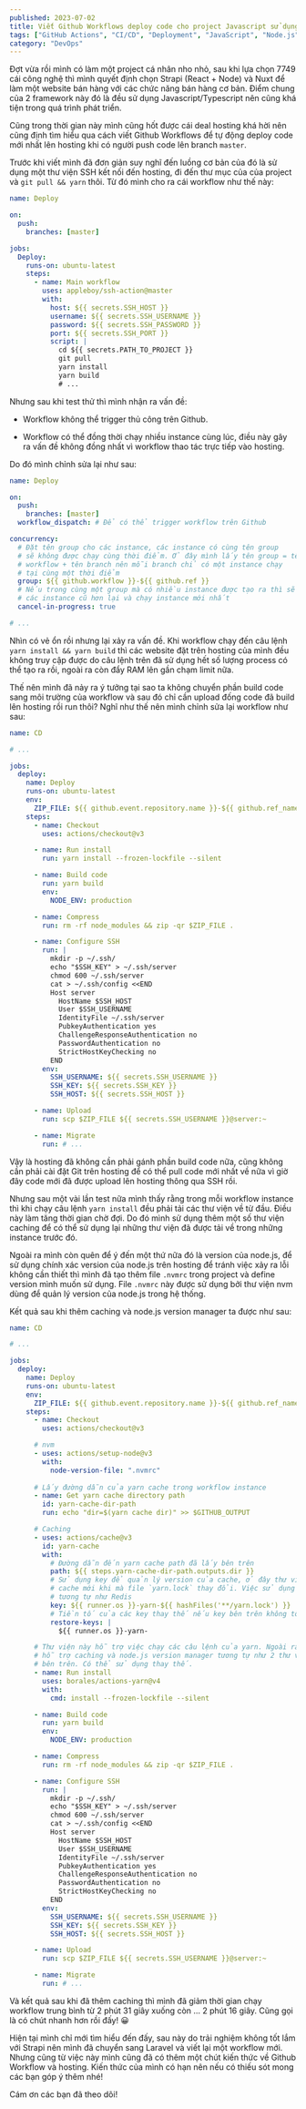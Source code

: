 ```yaml
---
published: 2023-07-02
title: Viết Github Workflows deploy code cho project Javascript sử dụng hosting
tags: ["GitHub Actions", "CI/CD", "Deployment", "JavaScript", "Node.js", "Yarn", "SSH", "Automation", "DevOps", "Hosting", "Tiếng Việt"]
category: "DevOps"
---
```

Đợt vừa rồi mình có làm một project cá nhân nho nhỏ, sau khi lựa chọn 7749 cái công nghệ thì mình quyết định chọn Strapi (React + Node) và Nuxt để làm một website bán hàng với các chức năng bán hàng cơ bản. Điểm chung của 2 framework này đó là đều sử dụng Javascript/Typescript nên cũng khá tiện trong quá trình phát triển.

Cũng trong thời gian này mình cũng hốt được cái deal hosting khá hời nên cũng định tìm hiểu qua cách viết Github Workflows để tự động deploy code mới nhất lên hosting khi có người push code lên branch `master`.

Trước khi viết mình đã đơn giản suy nghĩ đến luồng cơ bản của đó là sử dụng một thư viện SSH kết nối đến hosting, đi đến thư mục của của project và `git pull && yarn` thôi. Từ đó mình cho ra cái workflow như thế này:

```yaml
name: Deploy

on:
  push:
    branches: [master]

jobs:
  Deploy:
    runs-on: ubuntu-latest
    steps:
      - name: Main workflow
        uses: appleboy/ssh-action@master
        with:
          host: ${{ secrets.SSH_HOST }}
          username: ${{ secrets.SSH_USERNAME }}
          password: ${{ secrets.SSH_PASSWORD }}
          port: ${{ secrets.SSH_PORT }}
          script: |
            cd ${{ secrets.PATH_TO_PROJECT }}
            git pull
            yarn install
            yarn build
            # ...
```

Nhưng sau khi test thử thì mình nhận ra vấn đề:

* Workflow không thể trigger thủ công trên Github.

* Workflow có thể đồng thời chạy nhiều instance cùng lúc, điều này gây ra vấn đề không đồng nhất vì workflow thao tác trực tiếp vào hosting.

Do đó mình chỉnh sửa lại như sau:

```yaml
name: Deploy

on:
  push:
    branches: [master]
  workflow_dispatch: # Để có thể trigger workflow trên Github

concurrency:
  # Đặt tên group cho các instance, các instance có cùng tên group
  # sẽ không được chạy cùng thời điểm. Ở đây mình lấy tên group = tên của     
  # workflow + tên branch nên mỗi branch chỉ có một instance chạy
  # tại cùng một thời điểm
  group: ${{ github.workflow }}-${{ github.ref }}
  # Nếu trong cùng một group mà có nhiều instance được tạo ra thì sẽ dừng
  # các instance cũ hơn lại và chạy instance mới nhất
  cancel-in-progress: true

# ...
```  

Nhìn có vẻ ổn rồi nhưng lại xảy ra vấn đề. Khi workflow chạy đến câu lệnh `yarn install && yarn build` thì các website đặt trên hosting của mình đều không truy cập được do câu lệnh trên đã sử dụng hết số lượng process có thể tạo ra rồi, ngoài ra còn đẩy RAM lên gần chạm limit nữa.

Thế nên mình đã nảy ra ý tưởng tại sao ta không chuyển phần build code sang môi trường của workflow và sau đó chỉ cần upload đống code đã build lên hosting rồi run thôi? Nghĩ như thế nên mình chỉnh sửa lại workflow như sau:

```yaml
name: CD

# ...

jobs:
  deploy:
    name: Deploy
    runs-on: ubuntu-latest
    env:
      ZIP_FILE: ${{ github.event.repository.name }}-${{ github.ref_name }}.zip
    steps:
      - name: Checkout
        uses: actions/checkout@v3

      - name: Run install
        run: yarn install --frozen-lockfile --silent

      - name: Build code
        run: yarn build
        env:
          NODE_ENV: production

      - name: Compress
        run: rm -rf node_modules && zip -qr $ZIP_FILE .

      - name: Configure SSH
        run: |
          mkdir -p ~/.ssh/
          echo "$SSH_KEY" > ~/.ssh/server
          chmod 600 ~/.ssh/server
          cat > ~/.ssh/config <<END
          Host server
            HostName $SSH_HOST
            User $SSH_USERNAME
            IdentityFile ~/.ssh/server
            PubkeyAuthentication yes
            ChallengeResponseAuthentication no
            PasswordAuthentication no
            StrictHostKeyChecking no
          END
        env:
          SSH_USERNAME: ${{ secrets.SSH_USERNAME }}
          SSH_KEY: ${{ secrets.SSH_KEY }}
          SSH_HOST: ${{ secrets.SSH_HOST }}

      - name: Upload
        run: scp $ZIP_FILE ${{ secrets.SSH_USERNAME }}@server:~

      - name: Migrate
        run: # ...
```

Vậy là hosting đã không cần phải gánh phần build code nữa, cũng không cần phải cài đặt Git trên hosting để có thể pull code mới nhất về nữa vì giờ đây code mới đã được upload lên hosting thông qua SSH rồi.

Nhưng sau một vài lần test nữa mình thấy rằng trong mỗi workflow instance thì khi chạy câu lệnh `yarn install` đều phải tải các thư viện về từ đầu. Điều này làm tăng thời gian chờ đợi. Do đó mình sử dụng thêm một số thư viện caching để có thể sử dụng lại những thư viện đã được tải về trong những instance trước đó.

Ngoài ra mình còn quên để ý đến một thứ nữa đó là version của node.js, để sử dụng chính xác version của node.js trên hosting để tránh việc xảy ra lỗi không cần thiết thì mình đã tạo thêm file `.nvmrc` trong project và define version mình muốn sử dụng. File `.nvmrc` này được sử dụng bởi thư viện nvm dùng để quản lý version của node.js trong hệ thống.

Kết quả sau khi thêm caching và node.js version manager ta được như sau:

```yaml
name: CD

# ...

jobs:
  deploy:
    name: Deploy
    runs-on: ubuntu-latest
    env:
      ZIP_FILE: ${{ github.event.repository.name }}-${{ github.ref_name }}.zip
    steps:
      - name: Checkout
        uses: actions/checkout@v3

      # nvm
      - uses: actions/setup-node@v3
        with:
          node-version-file: ".nvmrc"
      
      # Lấy đường dẫn của yarn cache trong workflow instance
      - name: Get yarn cache directory path
        id: yarn-cache-dir-path
        run: echo "dir=$(yarn cache dir)" >> $GITHUB_OUTPUT

      # Caching
      - uses: actions/cache@v3
        id: yarn-cache
        with:
          # Đường dẫn đến yarn cache path đã lấy bên trên
          path: ${{ steps.yarn-cache-dir-path.outputs.dir }}
          # Sử dụng key để quản lý version của cache, ở đây thư viện sẽ tạo
          # cache mới khi mà file `yarn.lock` thay đổi. Việc sử dụng key này
          # tương tự như Redis
          key: ${{ runner.os }}-yarn-${{ hashFiles('**/yarn.lock') }}
          # Tiền tố của các key thay thế nếu key bên trên không tồn tại
          restore-keys: |
            ${{ runner.os }}-yarn-

      # Thư viện này hỗ trợ việc chạy các câu lệnh của yarn. Ngoài ra còn
      # hỗ trợ caching và node.js version manager tương tự như 2 thư viện
      # bên trên. Có thể sử dụng thay thế.
      - name: Run install
        uses: borales/actions-yarn@v4
        with:
          cmd: install --frozen-lockfile --silent

      - name: Build code
        run: yarn build
        env:
          NODE_ENV: production

      - name: Compress
        run: rm -rf node_modules && zip -qr $ZIP_FILE .

      - name: Configure SSH
        run: |
          mkdir -p ~/.ssh/
          echo "$SSH_KEY" > ~/.ssh/server
          chmod 600 ~/.ssh/server
          cat > ~/.ssh/config <<END
          Host server
            HostName $SSH_HOST
            User $SSH_USERNAME
            IdentityFile ~/.ssh/server
            PubkeyAuthentication yes
            ChallengeResponseAuthentication no
            PasswordAuthentication no
            StrictHostKeyChecking no
          END
        env:
          SSH_USERNAME: ${{ secrets.SSH_USERNAME }}
          SSH_KEY: ${{ secrets.SSH_KEY }}
          SSH_HOST: ${{ secrets.SSH_HOST }}

      - name: Upload
        run: scp $ZIP_FILE ${{ secrets.SSH_USERNAME }}@server:~

      - name: Migrate
        run: # ...
```

Và kết quả sau khi đã thêm caching thì mình đã giảm thời gian chạy workflow trung bình từ 2 phút 31 giây xuống còn … 2 phút 16 giây. Cũng gọi là có chút nhanh hơn rồi đấy! 😀

Hiện tại mình chỉ mới tìm hiểu đến đấy, sau này do trải nghiệm không tốt lắm với Strapi nên mình đã chuyển sang Laravel và viết lại một workflow mới. Nhưng cũng từ việc này mình cũng đã có thêm một chút kiến thức về Github Workflow và hosting. Kiến thức của mình có hạn nên nếu có thiếu sót mong các bạn góp ý thêm nhé!

Cám ơn các bạn đã theo dõi!
